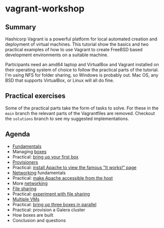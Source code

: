 # vagrant-workshop

## Summary

Hashicorp Vagrant is a powerful platform for local automated creation and deployment of
virtual machines. This tutorial show the basics and two practical examples of how to use
Vagrant to create FreeBSD based development environments on a suitable machine.

Participants need an amd64 laptop and VirtualBox and Vagrant installed on their operating
system of choice to follow the practical parts of the tutorial. I'm using NFS for folder
sharing, so Windows is probably out. Mac OS, any BSD that supports VirtualBox, or Linux
will all do fine.

## Practical exercises

Some of the practical parts take the form of tasks to solve. For these in the `main`
branch the relevant parts of the Vagrantfiles are removed. Checkout the `solutions`
branch to see my suggested implementations.

## Agenda

* [Fundamentals](fundamentals.md)
* Managing [boxes](boxes.md)
* Practical: [bring up your first box](01_first_box/Vagrantfile)
* [Provisioners](provisioners.md)
* Practical: [install Apache to view the famous "It works!" page](02_apache/Vagrantfile)
* [Networking](networking.md) fundamentals
* Practical: [make Apache accessible from the host](03_host_access/Vagrantfile)
* More [networking](networking2.md)
* [File sharing](filesharing.md)
* Practical: [experiment with file sharing](04_filesharing/Vagrantfile)
* [Multiple VMs](multivm.md)
* Practical: [bring up three boxes in parallel](05_multivm/Vagrantfile)
* Practical: provision a Galera cluster
* How boxes are built
* Conclusion and questions
